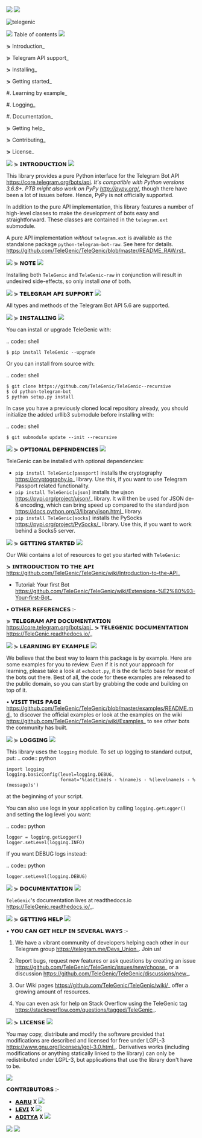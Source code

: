 <img src="https://user-images.githubusercontent.com/73097560/115834477-dbab4500-a447-11eb-908a-139a6edaec5c.gif">
<img src="https://user-images.githubusercontent.com/73097560/115834477-dbab4500-a447-11eb-908a-139a6edaec5c.gif">


![telegenic](https://te.legra.ph/file/70e5b4f5a754c1439d42f.jpg)

<img src="https://user-images.githubusercontent.com/73097560/115834477-dbab4500-a447-11eb-908a-139a6edaec5c.gif">
Table of contents
<img src="https://user-images.githubusercontent.com/73097560/115834477-dbab4500-a447-11eb-908a-139a6edaec5c.gif">

⋟ Introduction_

⋟ Telegram API support_

⋟ Installing_

⋟ Getting started_

  #. Learning by example_

  #. Logging_

  #. Documentation_

⋟ Getting help_

⋟ Contributing_

⋟ License_

<img src="https://user-images.githubusercontent.com/73097560/115834477-dbab4500-a447-11eb-908a-139a6edaec5c.gif">
⋟ 𝗜𝗡𝗧𝗥𝗢𝗗𝗨𝗖𝗧𝗜𝗢𝗡 
<img src="https://user-images.githubusercontent.com/73097560/115834477-dbab4500-a447-11eb-908a-139a6edaec5c.gif">

This library provides a pure Python interface for the
Telegram Bot API <https://core.telegram.org/bots/api>_.
It's compatible with Python versions 3.6.8+. PTB might also work on PyPy <http://pypy.org/>_, though there have been a lot of issues before. Hence, PyPy is not officially supported.

In addition to the pure API implementation, this library features a number of high-level classes to
make the development of bots easy and straightforward. These classes are contained in the
``telegram.ext`` submodule.

A pure API implementation *without* ``telegram.ext`` is available as the standalone package ``python-telegram-bot-raw``.  See here for details. <https://github.com/TeleGenic/TeleGenic/blob/master/README_RAW.rst>_

<img src="https://user-images.githubusercontent.com/73097560/115834477-dbab4500-a447-11eb-908a-139a6edaec5c.gif">
⋟ 𝗡𝗢𝗧𝗘 
<img src="https://user-images.githubusercontent.com/73097560/115834477-dbab4500-a447-11eb-908a-139a6edaec5c.gif">

Installing both ``TeleGenic`` and ``TeleGenic-raw`` in conjunction will result in undesired side-effects, so only install *one* of both.

<img src="https://user-images.githubusercontent.com/73097560/115834477-dbab4500-a447-11eb-908a-139a6edaec5c.gif">
⋟ 𝗧𝗘𝗟𝗘𝗚𝗥𝗔𝗠 𝗔𝗣𝗜 𝗦𝗨𝗣𝗣𝗢𝗥𝗧
<img src="https://user-images.githubusercontent.com/73097560/115834477-dbab4500-a447-11eb-908a-139a6edaec5c.gif">

All types and methods of the Telegram Bot API 5.6 are supported.

<img src="https://user-images.githubusercontent.com/73097560/115834477-dbab4500-a447-11eb-908a-139a6edaec5c.gif">
⋟ 𝗜𝗡𝗦𝗧𝗔𝗟𝗟𝗜𝗡𝗚
<img src="https://user-images.githubusercontent.com/73097560/115834477-dbab4500-a447-11eb-908a-139a6edaec5c.gif">

You can install or upgrade TeleGenic with:

.. code:: shell

    $ pip install TeleGenic --upgrade

Or you can install from source with:

.. code:: shell

    $ git clone https://github.com/TeleGenic/TeleGenic--recursive
    $ cd python-telegram-bot
    $ python setup.py install
    
In case you have a previously cloned local repository already, you should initialize the added urllib3 submodule before installing with:

.. code:: shell

    $ git submodule update --init --recursive

<img src="https://user-images.githubusercontent.com/73097560/115834477-dbab4500-a447-11eb-908a-139a6edaec5c.gif">
⋟ 𝗢𝗣𝗧𝗜𝗢𝗡𝗔𝗟 𝗗𝗘𝗣𝗘𝗡𝗗𝗘𝗡𝗖𝗜𝗘𝗦
<img src="https://user-images.githubusercontent.com/73097560/115834477-dbab4500-a447-11eb-908a-139a6edaec5c.gif">

TeleGenic can be installed with optional dependencies:

* ``pip install TeleGenic[passport]`` installs the cryptography <https://cryptography.io>_ library. Use this, if you want to use Telegram Passport related functionality.
* ``pip install TeleGenic[ujson]`` installs the ujson <https://pypi.org/project/ujson/>_ library. It will then be used for JSON de- & encoding, which can bring speed up compared to the standard json <https://docs.python.org/3/library/json.html>_ library.
* ``pip install TeleGenic[socks]`` installs the PySocks <https://pypi.org/project/PySocks/>_ library. Use this, if you want to work behind a Socks5 server.

<img src="https://user-images.githubusercontent.com/73097560/115834477-dbab4500-a447-11eb-908a-139a6edaec5c.gif">
⋟ 𝗚𝗘𝗧𝗧𝗜𝗡𝗚 𝗦𝗧𝗔𝗥𝗧𝗘𝗗
<img src="https://user-images.githubusercontent.com/73097560/115834477-dbab4500-a447-11eb-908a-139a6edaec5c.gif">

Our Wiki contains a lot of resources to get you started with ``TeleGenic``:

⋟ 𝗜𝗡𝗧𝗥𝗢𝗗𝗨𝗖𝗧𝗜𝗢𝗡 𝗧𝗢 𝗧𝗛𝗘 𝗔𝗣𝗜 <https://github.com/TeleGenic/TeleGenic/wiki/Introduction-to-the-API>_
- Tutorial: Your first Bot <https://github.com/TeleGenic/TeleGenic/wiki/Extensions-%E2%80%93-Your-first-Bot>_

• 𝗢𝗧𝗛𝗘𝗥 𝗥𝗘𝗙𝗘𝗥𝗘𝗡𝗖𝗘𝗦 :- 

⋟ 𝗧𝗘𝗟𝗘𝗚𝗥𝗔𝗠 𝗔𝗣𝗜 𝗗𝗢𝗖𝗨𝗠𝗘𝗡𝗧𝗔𝗧𝗜𝗢𝗡 <https://core.telegram.org/bots/api>_
⋟ 𝗧𝗘𝗟𝗘𝗚𝗘𝗡𝗜𝗖 𝗗𝗢𝗖𝗨𝗠𝗘𝗡𝗧𝗔𝗧𝗜𝗢𝗡 <https://TeleGenic.readthedocs.io/>_


<img src="https://user-images.githubusercontent.com/73097560/115834477-dbab4500-a447-11eb-908a-139a6edaec5c.gif">
⋟ 𝗟𝗘𝗔𝗥𝗡𝗜𝗡𝗚 𝗕𝗬 𝗘𝗫𝗔𝗠𝗣𝗟𝗘
<img src="https://user-images.githubusercontent.com/73097560/115834477-dbab4500-a447-11eb-908a-139a6edaec5c.gif">

We believe that the best way to learn this package is by example. Here
are some examples for you to review. Even if it is not your approach for learning, please take a
look at ``echobot.py``, it is the de facto base for most of the bots out there. Best of all,
the code for these examples are released to the public domain, so you can start by grabbing the
code and building on top of it.

• 𝗩𝗜𝗦𝗜𝗧 𝗧𝗛𝗜𝗦 𝗣𝗔𝗚𝗘 <https://github.com/TeleGenic/TeleGenic/blob/master/examples/README.md>_ to discover the official examples or look at the examples on the wiki <https://github.com/TeleGenic/TeleGenic/wiki/Examples>_ to see other bots the community has built.

<img src="https://user-images.githubusercontent.com/73097560/115834477-dbab4500-a447-11eb-908a-139a6edaec5c.gif">
⋟ 𝗟𝗢𝗚𝗚𝗜𝗡𝗚
<img src="https://user-images.githubusercontent.com/73097560/115834477-dbab4500-a447-11eb-908a-139a6edaec5c.gif">

This library uses the ``logging`` module. To set up logging to standard output, put:
.. code:: python

    import logging
    logging.basicConfig(level=logging.DEBUG,
                        format='%(asctime)s - %(name)s - %(levelname)s - %(message)s')

at the beginning of your script.

You can also use logs in your application by calling ``logging.getLogger()`` and setting the log level you want:

.. code:: python

    logger = logging.getLogger()
    logger.setLevel(logging.INFO)

If you want DEBUG logs instead:

.. code:: python

    logger.setLevel(logging.DEBUG)


<img src="https://user-images.githubusercontent.com/73097560/115834477-dbab4500-a447-11eb-908a-139a6edaec5c.gif">
⋟ 𝗗𝗢𝗖𝗨𝗠𝗘𝗡𝗧𝗔𝗧𝗜𝗢𝗡
<img src="https://user-images.githubusercontent.com/73097560/115834477-dbab4500-a447-11eb-908a-139a6edaec5c.gif">

``TeleGenic``'s documentation lives at readthedocs.io <https://TeleGenic.readthedocs.io/>_.

<img src="https://user-images.githubusercontent.com/73097560/115834477-dbab4500-a447-11eb-908a-139a6edaec5c.gif">
⋟ 𝗚𝗘𝗧𝗧𝗜𝗡𝗚 𝗛𝗘𝗟𝗣
<img src="https://user-images.githubusercontent.com/73097560/115834477-dbab4500-a447-11eb-908a-139a6edaec5c.gif">

• 𝗬𝗢𝗨 𝗖𝗔𝗡 𝗚𝗘𝗧 𝗛𝗘𝗟𝗣 𝗜𝗡 𝗦𝗘𝗩𝗘𝗥𝗔𝗟 𝗪𝗔𝗬𝗦 :- 

1. We have a vibrant community of developers helping each other in our Telegram group <https://telegram.me/Devs_Union>_. Join us!

2. Report bugs, request new features or ask questions by creating an issue <https://github.com/TeleGenic/TeleGenic/issues/new/choose>_ or a discussion <https://github.com/TeleGenic/TeleGenic/discussions/new>_.

3. Our Wiki pages <https://github.com/TeleGenic/TeleGenic/wiki/>_ offer a growing amount of resources.

4. You can even ask for help on Stack Overflow using the TeleGenic tag <https://stackoverflow.com/questions/tagged/TeleGenic>_.


<img src="https://user-images.githubusercontent.com/73097560/115834477-dbab4500-a447-11eb-908a-139a6edaec5c.gif">
⋟ 𝗟𝗜𝗖𝗘𝗡𝗦𝗘
<img src="https://user-images.githubusercontent.com/73097560/115834477-dbab4500-a447-11eb-908a-139a6edaec5c.gif">

You may copy, distribute and modify the software provided that modifications are described and licensed for free under LGPL-3 <https://www.gnu.org/licenses/lgpl-3.0.html>_. Derivatives works (including modifications or anything statically linked to the library) can only be redistributed under LGPL-3, but applications that use the library don't have to be.

<img src="https://user-images.githubusercontent.com/73097560/115834477-dbab4500-a447-11eb-908a-139a6edaec5c.gif">

𝗖𝗢𝗡𝗧𝗥𝗜𝗕𝗨𝗧𝗢𝗥𝗦 :- 

- [𝗔𝗔𝗥𝗨](https://t.me/Aaru_kun) 𝐗 <a href="https://github.com/Blank-sama" alt="Blank-sama"> <img src="https://img.shields.io/badge/Aaru-90302f?logo=github" /></a>
- [𝗟𝗘𝗩𝗜](https://t.me/LeviAckerman1709) 𝐗 <a href="https://github.com/Shauryanoobhai" alt="shauryanoobhai"> <img src="https://img.shields.io/badge/shaurya-90302f?logo=github" /></a>
- [𝗔𝗗𝗜𝗧𝗬𝗔](https://t.me/itzAditya_xD) 𝐗 <a href="https://github.com/ItzRexModZ" alt="ItzRexModZ"> <img src="https://img.shields.io/badge/Aditya-90302f?logo=github" /></a>

<img src="https://user-images.githubusercontent.com/73097560/115834477-dbab4500-a447-11eb-908a-139a6edaec5c.gif">
<img src="https://user-images.githubusercontent.com/73097560/115834477-dbab4500-a447-11eb-908a-139a6edaec5c.gif">
